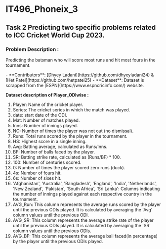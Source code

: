 # IT496_Phoneix_3

<h2>Task 2 Predicting two specific problems related to ICC Cricket World Cup 2023.</h2>
<h3>Problem Description : </h3>
<p>Predicting the batsman who will score most runs and hit most fours in the tournament.</p>
- **Contributors**: [Dhyey Ladani](https://github.com/dhyeyladani24) & [Het Patel](https://github.com/hetpatel25)
- **Dataset**: Dataset is scrapped from the [ESPN](https://www.espncricinfo.com/) website.

<b> Dataset description of Player_ODIwise : </b>

<ol>
<li>Player: Name of the cricket player.
</li>
<li>Series: The cricket series in which the match was played.</li>
<li>date: start date of the ODI.
</li>
  <li>
Mat: Number of matches played.
  </li>
  <li>
Inns: Number of innings played.
  </li>
  <li>
NO: Number of times the player was not out (no dismissal).
  </li>
  <li>
Runs: Total runs scored by the player in the tournament.
  </li>
  <li>
HS: Highest score in a single inning.
  </li>
    <li>
Avg: Batting average, calculated as Runs/Inns.
  </li>
    <li>
BF: Number of balls faced by the player.
  </li>
    <li>
SR: Batting strike rate, calculated as (Runs/BF) * 100.
  </li>
    <li>
100: Number of centuries scored.
  </li>
   <li>
0: Number of times the player scored zero runs (duck).
  </li>
   <li>
4s: Number of fours hit.
  </li>
   <li>
6s: Number of sixes hit.
  </li>
   <li>
'Afghanistan', 'Australia', 'Bangladesh', 'England', 'India', 'Netherlands', 'New Zealand', 'Pakistan', 'South Africa', 'Sri Lanka': Columns indicating the number of innings played against each respective country in the tournament.  </li>
   <li>
AVG_Run: This column represents the average runs scored by the player until the previous ODIs played. It is calculated by averaging the 'Avg' column values until the previous ODI.  </li>
   <li>
AVG_SR: This column represents the average strike rate of the player until the previous ODIs played. It is calculated by averaging the 'SR' column values until the previous ODIs.
  </li>
   <li>
AVG_BF: This column represents the average ball faced(in percentage) by the player until the previous ODIs played.
  </li>
</ol>
  

